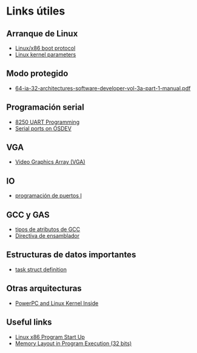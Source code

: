 Links útiles
========================

Arranque de Linux
------------------------

* [Linux/x86 boot protocol](https://www.kernel.org/doc/Documentation/x86/boot.txt)
* [Linux kernel parameters](https://github.com/torvalds/linux/blob/master/Documentation/kernel-parameters.txt)

Modo protegido
------------------------

* [64-ia-32-architectures-software-developer-vol-3a-part-1-manual.pdf](http://www.intel.com/content/www/us/en/processors/architectures-software-developer-manuals.html)

Programación serial
------------------------

* [8250 UART Programming](http://en.wikibooks.org/wiki/Serial_Programming/8250_UART_Programming#UART_Registers)
* [Serial ports on OSDEV](http://wiki.osdev.org/Serial_Ports)

VGA
------------------------

* [Video Graphics Array (VGA)](http://en.wikipedia.org/wiki/Video_Graphics_Array)

IO
------------------------

* [programación de puertos I](http://www.tldp.org/HOWTO/text/IO-Port-Programming)

GCC y GAS
------------------------

* [tipos de atributos de GCC](https://gcc.gnu.org/onlinedocs/gcc/Type-Attributes.html)
* [Directiva de ensamblador](http://www.chemie.fu-berlin.de/chemnet/use/info/gas/gas_toc.html#TOC65)


Estructuras de datos importantes
--------------------------

* [task struct definition](http://lxr.free-electrons.com/source/include/linux/sched.h#L1274)

Otras arquitecturas
------------------------

* [PowerPC and Linux Kernel Inside](http://www.systemcomputing.org/ppc/)

Useful links
------------------------

* [Linux x86 Program Start Up](http://dbp-consulting.com/tutorials/debugging/linuxProgramStartup.html)
* [Memory Layout in Program Execution (32 bits)](http://fgiasson.com/articles/memorylayout.txt)
